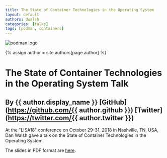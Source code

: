 ```yaml
---
title: The State of Container Technologies in the Operating System 
layout: default
authors: dwalsh
categories: [talks]
tags: [podman, containers]
---
```


![podman logo](https://podman.io/images/podman.svg)

{% assign author = site.authors[page.author] %}
# The State of Container Technologies in the Operating System Talk 
## By {{ author.display_name }} [GitHub](https://github.com/{{ author.github }}) [Twitter](https://twitter.com/{{ author.twitter }})

At the "LISA18" conference on October 29-31, 2018 in Nashville, TN, USA, Dan Walsh gave a talk on the State of Container Technologies in the Operating System.

The slides in PDF format are [here](https://podman.io/slides/2018-11-01-state_of_container_technologies_in_the_operating_system.pdf).
